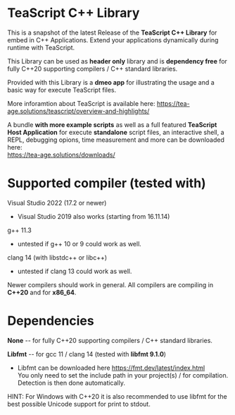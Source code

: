 # TeaScript C++ Library
This is a snapshot of the latest Release of the **TeaScript C++ Library** for embed in C++ Applications.
Extend your applications dynamically during runtime with TeaScript.

This Library can be used as **header only** library and is **dependency free** for fully C++20 supporting compilers / C++ standard libraries.

Provided with this Library is a **dmeo app** for illustrating the usage and a basic way for execute TeaScript files.

More inforamtion about TeaScript is available here: https://tea-age.solutions/teascript/overview-and-highlights/

A bundle **with more example scripts** as well as a full featured **TeaScript Host Application** for execute **standalone** script files, 
an interactive shell, a REPL, debugging opions, time measurement and more can be downloaded here: <br>
https://tea-age.solutions/downloads/

# Supported compiler (tested with)

Visual Studio 2022 (17.2 or newer) 
- Visual Studio 2019 also works (starting from 16.11.14)

g++ 11.3
- untested if g++ 10 or 9 could work as well.

clang 14 (with libstdc++ or libc++)
- untested if clang 13 could work as well.

Newer compilers should work in general.
All compilers are compiling in **C++20** and for **x86_64**.

# Dependencies

**None** -- for fully C++20 supporting compilers / C++ standard libraries.

**Libfmt** -- for gcc 11 / clang 14 (tested with **libfmt 9.1.0**)<br>
- Libfmt can be downloaded here https://fmt.dev/latest/index.html <br>
You only need to set the include path in your project(s) / for compilation. Detection is then done automatically.

HINT: For Windows with C++20 it is also recommended to use libfmt for the best possible Unicode support for print to stdout.

